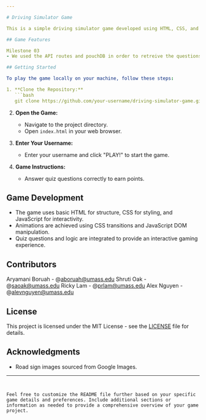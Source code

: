 ```yaml
---

# Driving Simulator Game

This is a simple driving simulator game developed using HTML, CSS, and JavaScript. The game features car animation, a driving environment, and a quiz component to test your knowledge of road signs.

## Game Features

Milestone 03 
- We used the API routes and pouchDB in order to retreive the questions from the database which we have created in our game. There are 10 questions and answers being asked to the user, and once they answers all of the questions, their score is displayed at the end of the quiz. We have various functions keeping track of the timer, the next button to navigate ahead in the quiz, the update and reset timer, a displayQuestion function which accesses the questions database and goes through each question displaying it on the screen. Also at the beginning of the game, the user is requested to enter an username, which if it is not provided, an alert pops up. Once the username is inputed, the game begins and a sound plays in the background while the game is running. We used express.js to connect to the server and use the port to connect the frontend to the server. The game ends when the user reaches the end of all questions. 

## Getting Started

To play the game locally on your machine, follow these steps:

1. **Clone the Repository:**
   ```bash
   git clone https://github.com/your-username/driving-simulator-game.git
   ```

2. **Open the Game:**
   - Navigate to the project directory.
   - Open `index.html` in your web browser.

3. **Enter Your Username:**
   - Enter your username and click "PLAY!" to start the game.

4. **Game Instructions:**
   - Answer quiz questions correctly to earn points.

## Game Development

- The game uses basic HTML for structure, CSS for styling, and JavaScript for interactivity.
- Animations are achieved using CSS transitions and JavaScript DOM manipulation.
- Quiz questions and logic are integrated to provide an interactive gaming experience.

## Contributors

Aryamani Boruah - @aboruah@umass.edu
Shruti Oak - @saoak@umass.edu
Ricky Lam - @prlam@umass.edu
Alex Nguyen - @alevnguyen@umass.edu

## License

This project is licensed under the MIT License - see the [LICENSE](LICENSE) file for details.

## Acknowledgments

- Road sign images sourced from Google Images.


---
```


Feel free to customize the README file further based on your specific game details and preferences. Include additional sections or information as needed to provide a comprehensive overview of your game project.
